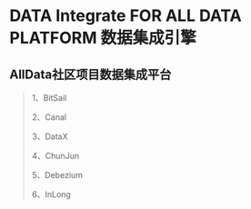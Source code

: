 # DATA Integrate FOR ALL DATA PLATFORM 数据集成引擎

## AllData社区项目数据集成平台

> 1、BitSail
>
> 2、Canal
>
> 3、DataX
>
> 4、ChunJun
> 
> 5、Debezium
>
> 6、InLong
> 